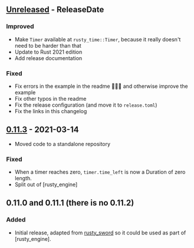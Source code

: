<!-- next-header -->

## [Unreleased] - ReleaseDate

### Improved

- Make `Timer` available at `rusty_time::Timer`, because it really doesn't need to be harder than that
- Update to Rust 2021 edition
- Add release documentation

### Fixed

- Fix errors in the example in the readme 🤦🏻‍♂️ and otherwise improve the example
- Fix other typos in the readme
- Fix the release configuration (and move it to `release.toml`)
- Fix the links in this changelog

## [0.11.3] - 2021-03-14

- Moved code to a standalone repository

### Fixed

- When a timer reaches zero, `timer.time_left` is now a Duration of zero length.
- Split out of [rusty_engine]

## 0.11.0 and 0.11.1 (there is no 0.11.2)

### Added

- Initial release, adapted from [rusty_sword](https://github.com/cleancut/rusty_sword)
  so it could be used as part of [rusty_engine].

[`rusty_engine`]: https://github.com/cleancut/rusty_engine
[`rusty_sword`]: https://github.com/cleancut/rusty_sword

<!-- next-url -->
[Unreleased]: https://github.com/cleancut/rusty_time/compare/v0.11.3...HEAD
[0.11.3]: https://github.com/cleancut/rusty_time/compare/initial...v0.11.3
